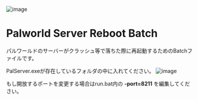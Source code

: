 ![image](https://github.com/SaturnianJP/Palworld-Server-Reboot-Batch/assets/126487136/e3e337f1-94e2-43ab-ac55-c944493dbb78)

# Palworld Server Reboot Batch
 パルワールドのサーバーがクラッシュ等で落ちた際に再起動するためのBatchファイルです。

PalServer.exeが存在しているフォルダの中に入れてください。
![image](https://github.com/SaturnianJP/Palworld-Server-Reboot-Batch/assets/126487136/e39b2583-b366-4b8c-96a6-174f1a6af1fe)

もし開放するポートを変更する場合はrun.bat内の **-port=8211** を編集してください。


